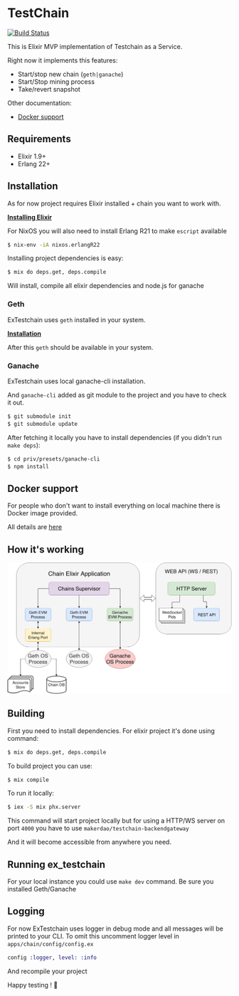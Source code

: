 # TestChain
[![Build Status](https://travis-ci.org/makerdao/ex_testchain.svg?branch=master)](https://travis-ci.org/makerdao/ex_testchain)

This is Elixir MVP implementation of Testchain as a Service.

Right now it implements this features:

 - Start/stop new chain (`geth|ganache`)
 - Start/Stop mining process
 - Take/revert snapshot

Other documentation:
 - [Docker support](./docs/DOCKER_SERVICE.md)

## Requirements

 - Elixir 1.9+
 - Erlang 22+

## Installation

As for now project requires Elixir installed + chain you want to work with.

[**Installing Elixir**](https://elixir-lang.org/install.html)

For NixOS you will also need to install Erlang R21 to make `escript` available
```bash
$ nix-env -iA nixos.erlangR22
```

Installing project dependencies is easy:
```bash
$ mix do deps.get, deps.compile
```

Will install, compile all elixir dependencies and node.js for ganache


### Geth
ExTestchain uses `geth` installed in your system.

[**Installation**](https://github.com/ethereum/go-ethereum/wiki/Installing-Geth)

After this `geth` should be available in your system.

### Ganache
ExTestchain uses local ganache-cli installation.

And `ganache-cli` added as git module to the project and you have to check it out.
```bash
$ git submodule init
$ git submodule update
```

After fetching it locally you have to install dependencies (if you didn't run `make deps`):

```bash
$ cd priv/presets/ganache-cli
$ npm install
```

## Docker support
For people who don't want to install everything on local machine there is Docker image provided.

All details are [here](./docs/DOCKER_SERVICE.md)
## How it's working

![How it's working](./how_works.png)

## Building

First you need to install dependencies. For elixir project it's done using command:
```bash
$ mix do deps.get, deps.compile
```

To build project you can use:

```bash
$ mix compile
```

To run it locally:
```bash
$ iex -S mix phx.server
```

This command will start project locally but for using a HTTP/WS server on port `4000`
you have to use `makerdao/testchain-backendgateway`

And it will become accessible from anywhere you need.

## Running ex_testchain

For your local instance you could use `make dev` command.
Be sure you installed Geth/Ganache

## Logging
For now ExTestchain uses logger in debug mode and all messages will be printed to your CLI.
To omit this uncomment logger level in `apps/chain/config/config.ex`

```elixir
config :logger, level: :info
```

And recompile your project

Happy testing ! :ghost:
